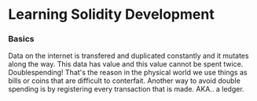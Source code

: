 # Learning Solidity Development

###  Basics
Data on the internet is transfered and duplicated constantly and it mutates along the way.
This data has value and this value cannot be spent twice. Doublespending! That's the reason in the physical world we use things as bills or coins that are difficult to conterfait.
Another way to avoid double spending is by registering every transaction that is made. AKA.. a ledger.
